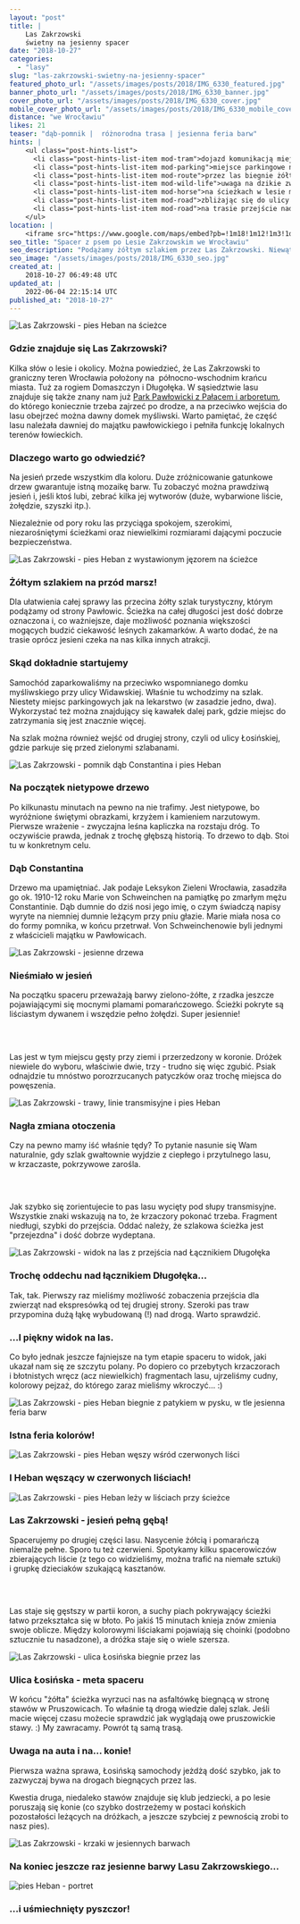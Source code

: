 ```yaml
---
layout: "post"
title: |
    Las Zakrzowski
    świetny na jesienny spacer
date: "2018-10-27"
categories:
  - "lasy"
slug: "las-zakrzowski-swietny-na-jesienny-spacer"
featured_photo_url: "/assets/images/posts/2018/IMG_6330_featured.jpg"
banner_photo_url: "/assets/images/posts/2018/IMG_6330_banner.jpg"
cover_photo_url: "/assets/images/posts/2018/IMG_6330_cover.jpg"
mobile_cover_photo_url: "/assets/images/posts/2018/IMG_6330_mobile_cover.jpg"
distance: "we Wrocławiu"
likes: 21
teaser: "dąb-pomnik |  różnorodna trasa | jesienna feria barw"
hints: |
    <ul class="post-hints-list">
      <li class="post-hints-list-item mod-tram">dojazd komunikacją miejską<br><a href="//jakdojade.pl?tn=Las+Zakrzowski&td=&tc=51.171838:17.121070&cid=2000" target="_blank">sprawdź na jakdojadę.pl</a></li>
      <li class="post-hints-list-item mod-parking">miejsce parkingowe naprzeciwko domku myśliwskiego przy ul. Widawskiej (wejście na szlak), przy parku w Pawłowicach lub przy ul. Łosińskiej po drugiej stronie lasu</li>
      <li class="post-hints-list-item mod-route">przez las biegnie żółty szlak</li>
      <li class="post-hints-list-item mod-wild-life">uwaga na dzikie zwierzęta</li>
      <li class="post-hints-list-item mod-horse">na ścieżkach w lesie można się natknąć na konie (i jeźdźców :))</li>
      <li class="post-hints-list-item mod-road">zbliżając się do ulicy Łosińskiej uwaga na szybko jadące samochody</li>
      <li class="post-hints-list-item mod-road">na trasie przejście nad ruchliwą drogą</li>
    </ul>
location: |
    <iframe src="https://www.google.com/maps/embed?pb=!1m18!1m12!1m3!1d80263.3953702659!2d17.008145749585736!3d51.12411405400595!2m3!1f0!2f0!3f0!3m2!1i1024!2i768!4f13.1!3m3!1m2!1s0x0%3A0x0!2zNTHCsDEwJzE4LjciTiAxN8KwMDcnMTYuMCJF!5e0!3m2!1spl!2spl!4v1540646220601"></iframe>
seo_title: "Spacer z psem po Lesie Zakrzowskim we Wrocławiu"
seo_description: "Podążamy żółtym szlakiem przez Las Zakrzowski. Niewątpliwie warto tu zajrzeć, zwłaszcza jesienią - zobaczcie dlaczego!"
seo_image: "/assets/images/posts/2018/IMG_6330_seo.jpg"
created_at: |
    2018-10-27 06:49:48 UTC
updated_at: |
    2022-06-04 22:15:14 UTC
published_at: "2018-10-27"
---
```


<section class="post-section">
  <div class="post-section-photo">
    <picture>
      <source media="(min-width: 980px)" srcset="{{ '/assets/images/posts/2018/IMG_6083_980px.jpg' | relative_url }}">
      <img alt="Las Zakrzowski -&nbsp;pies Heban na ścieżce" src="{{ '/assets/images/posts/2018/IMG_6083.jpg' | relative_url }}">
    </picture>
  </div>
  <div class="post-section-wrapper">
    <section class="post-section-content">
      <h1>Gdzie znajduje się Las Zakrzowski?</h1>
      <p>Kilka słów o&nbsp;lesie i&nbsp;okolicy. Można powiedzieć, że Las Zakrzowski to graniczny teren Wrocławia położony na &nbsp;północno-wschodnim krańcu miasta. Tuż za rogiem Domaszczyn i&nbsp;Długołęka. W&nbsp;sąsiedztwie lasu znajduje się także znany nam już <a href="/odkrywamy-park-we-wroclawskich-pawlowicach" target="_blank">Park Pawłowicki z&nbsp;Pałacem i&nbsp;arboretum</a>, do którego koniecznie trzeba zajrzeć po drodze, a&nbsp;na przeciwko wejścia do lasu obejrzeć można dawny domek myśliwski. Warto pamiętać, że część lasu należała dawniej do majątku pawłowickiego i&nbsp;pełniła funkcję lokalnych terenów łowieckich.</p>
    </section>
    <section class="post-section-content">
      <h1>Dlaczego warto go odwiedzić?</h1>
      <p>Na jesień przede wszystkim dla koloru. Duże zróżnicowanie gatunkowe drzew gwarantuje istną mozaikę barw. Tu zobaczyć można prawdziwą jesień i, jeśli ktoś lubi, zebrać kilka jej wytworów (duże, wybarwione liście, żołędzie, szyszki itp.).</p>
      <p>Niezależnie od pory roku las przyciąga spokojem, szerokimi, niezarośniętymi ścieżkami oraz niewielkimi rozmiarami dającymi poczucie bezpieczeństwa.</p>
    </section>
  </div>
</section>
<section class="post-section">
  <div class="post-section-photo">
    <picture>
      <source media="(min-width: 980px)" srcset="{{ '/assets/images/posts/2018/IMG_6167_980px.jpg' | relative_url }}">
      <img srcset="{{ '/assets/images/posts/2018/IMG_6167_cropped.jpg' | relative_url }}" alt="Las Zakrzowski -&nbsp;pies Heban z&nbsp;wystawionym jęzorem na ścieżce">
    </picture>
  </div>
  <div class="post-section-wrapper">
    <section class="post-section-content">
      <h1>Żółtym szlakiem na przód marsz!</h1>
      <p>Dla ułatwienia całej sprawy las przecina żółty szlak turystyczny, którym podążamy od strony Pawłowic. Ścieżka na całej długości jest dość dobrze oznaczona i, co ważniejsze, daje możliwość poznania większości mogących budzić ciekawość leśnych zakamarków. A&nbsp;warto dodać, że na trasie oprócz jesieni czeka na nas kilka innych atrakcji.</p>
    </section>
    <section class="post-section-content">
      <h1>Skąd dokładnie startujemy</h1>
      <p>Samochód zaparkowaliśmy na przeciwko wspomnianego domku myśliwskiego przy ulicy Widawskiej. Właśnie tu wchodzimy na szlak. Niestety miejsc parkingowych jak na lekarstwo (w zasadzie jedno, dwa). Wykorzystać też można znajdujący się kawałek dalej park, gdzie miejsc do zatrzymania się jest znacznie więcej.</p>
      <p>Na szlak można również wejść od drugiej strony, czyli od ulicy Łosińskiej, gdzie parkuje się przed zielonymi szlabanami.</p>
    </section>
  </div>
</section>
<section class="post-section">
  <div class="post-section-photo">
    <picture>
      <source media="(min-width: 980px)" srcset="{{ '/assets/images/posts/2018/IMG_6096_980px.jpg' | relative_url }}">
      <img srcset="{{ '/assets/images/posts/2018/IMG_6096_cropped.jpg' | relative_url }}" alt="Las Zakrzowski -&nbsp;pomnik dąb Constantina i&nbsp;pies Heban">
    </picture>
  </div>
  <div class="post-section-wrapper">
    <section class="post-section-content">
      <h1>Na początek nietypowe drzewo</h1>
      <p>Po kilkunastu minutach na pewno na nie trafimy. Jest nietypowe, bo wyróżnione świętymi obrazkami, krzyżem i&nbsp;kamieniem narzutowym. Pierwsze wrażenie - zwyczajna leśna kapliczka na rozstaju dróg. To oczywiście prawda, jednak z&nbsp;trochę głębszą historią. To drzewo to dąb. Stoi tu w&nbsp;konkretnym celu.</p>
    </section>
    <section class="post-section-content">
      <h1>Dąb Constantina</h1>
      <p>Drzewo ma upamiętniać. Jak podaje Leksykon Zieleni Wrocławia, zasadziła go ok. 1910-12 roku Marie von Schweinchen na pamiątkę po zmarłym mężu Constantinie. Dąb dumnie do dziś nosi jego imię, o&nbsp;czym świadczą napisy wyryte na niemniej dumnie leżącym przy pniu głazie. Marie miała nosa co do formy pomnika, w&nbsp;końcu przetrwał. Von Schweinchenowie byli jednymi z&nbsp;właścicieli majątku w&nbsp;Pawłowicach.</p>
    </section>
  </div>
</section>
<section class="post-section">
  <div class="post-section-photo">
    <picture>
      <source media="(min-width: 980px)" srcset="{{ '/assets/images/posts/2018/IMG_6131_980px.jpg' | relative_url }}">
      <img srcset="{{ '/assets/images/posts/2018/IMG_6131_cropped.jpg' | relative_url }}" alt="Las Zakrzowski -&nbsp;jesienne drzewa">
    </picture>
  </div>
  <div class="post-section-wrapper">
    <section class="post-section-content">
      <h1>Nieśmiało w&nbsp;jesień</h1>
      <p>Na początku spaceru przeważają barwy zielono-żółte, z&nbsp;rzadka jeszcze pojawiającymi się mocnymi plamami pomarańczowego. Ścieżki pokryte są liściastym dywanem i&nbsp;wszędzie pełno żołędzi. Super jesiennie!</p>
    </section>
    <section class="post-section-content">
      <h1><br></h1>
      <p>Las jest w&nbsp;tym miejscu gęsty przy ziemi i&nbsp;przerzedzony w&nbsp;koronie. Dróżek niewiele do wyboru, właściwie dwie, trzy -&nbsp;trudno się więc zgubić. Psiak odnajdzie tu mnóstwo porozrzucanych patyczków oraz trochę miejsca do powęszenia.</p>
    </section>
  </div>
</section>
<section class="post-section">
  <div class="post-section-photo">
    <picture>
      <source media="(min-width: 980px)" srcset="{{ '/assets/images/posts/2018/IMG_6206_980px.jpg' | relative_url }}">
      <img srcset="{{ '/assets/images/posts/2018/IMG_6206_cropped.jpg' | relative_url }}" alt="Las Zakrzowski -&nbsp;trawy, linie transmisyjne i&nbsp;pies Heban">
    </picture>
  </div>
  <div class="post-section-wrapper">
    <section class="post-section-content">
      <h1>Nagła zmiana otoczenia</h1>
      <p>Czy na pewno mamy iść właśnie tędy? To pytanie nasunie się Wam naturalnie, gdy szlak gwałtownie wyjdzie z&nbsp;ciepłego i&nbsp;przytulnego lasu, w&nbsp;krzaczaste, pokrzywowe zarośla.</p>
    </section>
    <section class="post-section-content">
      <h1><br></h1>
      <p>Jak szybko się zorientujecie to pas lasu wycięty pod słupy transmisyjne. Wszystkie znaki wskazują na to, że krzaczory pokonać trzeba. Fragment niedługi, szybki do przejścia. Oddać należy, że szlakowa ścieżka jest "przejezdna" i&nbsp;dość dobrze wydeptana.</p>
    </section>
  </div>
</section>
<section class="post-section">
  <div class="post-section-photo">
    <picture>
      <source media="(min-width: 980px)" srcset="{{ '/assets/images/posts/2018/IMG_6267_980px.jpg' | relative_url }}">
      <img srcset="{{ '/assets/images/posts/2018/IMG_6267_cropped.jpg' | relative_url }}" alt="Las Zakrzowski -&nbsp;widok na las z&nbsp;przejścia nad Łącznikiem Długołęka">
    </picture>
  </div>
  <div class="post-section-wrapper">
    <section class="post-section-content">
      <h1>Trochę oddechu nad łącznikiem Długołęka...</h1>
      <p>Tak, tak. Pierwszy raz mieliśmy możliwość zobaczenia przejścia dla zwierząt nad ekspresówką od tej drugiej strony. Szeroki pas traw przypomina dużą łąkę wybudowaną (!) nad drogą. Warto sprawdzić.</p>
    </section>
    <section class="post-section-content">
      <h1>...I piękny widok na las.</h1>
      <p>Co było jednak jeszcze fajniejsze na tym etapie spaceru to widok, jaki ukazał nam się ze szczytu polany. Po dopiero co przebytych krzaczorach i&nbsp;błotnistych wręcz (acz niewielkich) fragmentach lasu, ujrzeliśmy cudny, kolorowy pejzaż, do którego zaraz mieliśmy wkroczyć... :)</p>
    </section>
  </div>
</section>
<section class="post-section">
  <div class="post-section-photo">
    <picture>
      <source media="(min-width: 980px)" srcset="{{ '/assets/images/posts/2018/IMG_6330_980px.jpg' | relative_url }}">
      <img srcset="{{ '/assets/images/posts/2018/IMG_6330_cropped.jpg' | relative_url }}" alt="Las Zakrzowski -&nbsp;pies Heban biegnie z&nbsp;patykiem w&nbsp;pysku, w&nbsp;tle jesienna feria barw">
    </picture>
  </div>
  <div class="post-section-wrapper">
    <section class="post-section-content mod-single">
      <h1>Istna feria kolorów!</h1>
    </section>
  </div>
</section>
<section class="post-section">
  <div class="post-section-photo">
    <picture>
      <source media="(min-width: 980px)" srcset="{{ '/assets/images/posts/2018/IMG_6341_980px.jpg' | relative_url }}">
      <img srcset="{{ '/assets/images/posts/2018/IMG_6341_cropped.jpg' | relative_url }}" alt="Las Zakrzowski -&nbsp;pies Heban węszy wśród czerwonych liści">
    </picture>
  </div>
  <div class="post-section-wrapper">
    <section class="post-section-content mod-single">
      <h1>I Heban węszący w&nbsp;czerwonych liściach!</h1>
    </section>
  </div>
</section>
<section class="post-section">
  <div class="post-section-photo">
    <picture>
      <source media="(min-width: 980px)" srcset="{{ '/assets/images/posts/2018/IMG_6369_980px.jpg' | relative_url }}">
      <img srcset="{{ '/assets/images/posts/2018/IMG_6369_cropped.jpg' | relative_url }}" alt="Las Zakrzowski -&nbsp;pies Heban leży w&nbsp;liściach przy ścieżce">
    </picture>
  </div>
  <div class="post-section-wrapper">
    <section class="post-section-content">
      <h1>Las Zakrzowski -&nbsp;jesień pełną gębą!</h1>
      <p>Spacerujemy po drugiej części lasu. Nasycenie żółcią i&nbsp;pomarańczą niemalże pełne. Sporo tu też czerwieni. Spotykamy kilku spacerowiczów zbierających liście (z tego co widzieliśmy, można trafić na niemałe sztuki) i&nbsp;grupkę dzieciaków szukającą kasztanów.&nbsp;</p>
    </section>
    <section class="post-section-content">
      <h1><br></h1>
      <p>Las staje się gęstszy w&nbsp;partii koron, a&nbsp;suchy piach pokrywający ścieżki łatwo przekształca się w&nbsp;błoto. Po jakiś 15 minutach knieja znów zmienia swoje oblicze. Między kolorowymi liściakami pojawiają się choinki (podobno sztucznie tu nasadzone), a&nbsp;dróżka staje się o&nbsp;wiele szersza.</p>
    </section>
  </div>
</section>
<section class="post-section">
  <div class="post-section-photo">
    <picture>
      <source media="(min-width: 980px)" srcset="{{ '/assets/images/posts/2018/IMG_6416_980px.jpg' | relative_url }}">
      <img srcset="{{ '/assets/images/posts/2018/IMG_6416_cropped.jpg' | relative_url }}" alt="Las Zakrzowski -&nbsp;ulica Łosińska biegnie przez las">
    </picture>
  </div>
  <div class="post-section-wrapper">
    <section class="post-section-content">
      <h1>Ulica Łosińska -&nbsp;meta spaceru</h1>
      <p>W&nbsp;końcu "żółta" ścieżka wyrzuci nas na asfaltówkę biegnącą w&nbsp;stronę stawów w&nbsp;Pruszowicach. To właśnie tą drogą wiedzie dalej szlak. Jeśli macie więcej czasu możecie sprawdzić jak wyglądają owe pruszowickie stawy. :) My zawracamy. Powrót tą samą trasą.</p>
    </section>
    <section class="post-section-content">
      <h1>Uwaga na auta i&nbsp;na... konie!</h1>
      <p>Pierwsza ważna sprawa, Łosińską samochody jeżdżą dość szybko, jak to zazwyczaj bywa na drogach biegnących przez las.</p><p>Kwestia druga, niedaleko stawów znajduje się klub jedziecki, a&nbsp;po lesie poruszają się konie (co szybko dostrzeżemy w&nbsp;postaci końskich pozostałości leżących na dróżkach, a&nbsp;jeszcze szybciej z&nbsp;pewnością zrobi to nasz pies).</p>
    </section>
  </div>
</section>
<section class="post-section">
  <div class="post-section-photo">
    <picture>
      <source media="(min-width: 980px)" srcset="{{ '/assets/images/posts/2018/IMG_6388_980px.jpg' | relative_url }}">
      <img srcset="{{ '/assets/images/posts/2018/IMG_6388_cropped.jpg' | relative_url }}" alt="Las Zakrzowski -&nbsp;krzaki w&nbsp;jesiennych barwach">
    </picture>
  </div>
  <div class="post-section-wrapper">
    <section class="post-section-content mod-single">
      <h1>Na koniec jeszcze raz jesienne barwy Lasu Zakrzowskiego...</h1>
    </section>
  </div>
</section>
<section class="post-section">
  <div class="post-section-photo">
    <picture>
      <source media="(min-width: 980px)" srcset="{{ '/assets/images/posts/2018/IMG_6377_980px.jpg' | relative_url }}">
      <img srcset="{{ '/assets/images/posts/2018/IMG_6377_cropped.jpg' | relative_url }}" alt="pies Heban -&nbsp;portret">
    </picture>
  </div>
  <div class="post-section-wrapper">
    <section class="post-section-content mod-single">
      <h1>...i uśmiechnięty pyszczor!</h1>
    </section>
  </div>
</section>
